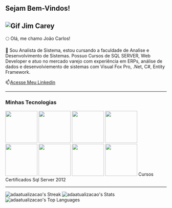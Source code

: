 ## Sejam Bem-Vindos!

![Gif Jim Carey](https://veja.abril.com.br/wp-content/uploads/2016/05/giphy-3-original.gif?w=414&h=280&crop=1)
-------


🌕 Olá, me chamo João Carlos!

📘 Sou Analista de Sistema, estou cursando a faculdade de Analise e Desenvolvimento de Sistemas. Possuo Cursos de SQL SERVER, Web Developer e atuo no mercado varejo com experiência em ERPs, análise de dados e desenvolviemento de sistemas com Visual Fox Pro, .Net, C#, Entity Framework.

📫[Acesse Meu Linkedin](https://www.linkedin.com/in/jo%C3%A3o-carlos-s-93a55749/)

----

### Minhas Tecnologias

<img src="https://cdn.jsdelivr.net/gh/devicons/devicon@latest/icons/microsoftsqlserver/microsoftsqlserver-original.svg" width="100px"/>
<img src="https://cdn.jsdelivr.net/gh/devicons/devicon@latest/icons/csharp/csharp-original.svg" width="100px"/>
<img src="https://cdn.jsdelivr.net/gh/devicons/devicon@latest/icons/angular/angular-original.svg" width="100px"/>
<img src="https://cdn.jsdelivr.net/gh/devicons/devicon@latest/icons/github/github-original.svg" width="100px"/>
<img src="https://cdn.jsdelivr.net/gh/devicons/devicon@latest/icons/git/git-original.svg" width="100px"/>
<img src="https://cdn.jsdelivr.net/gh/devicons/devicon@latest/icons/dotnetcore/dotnetcore-original.svg" width="100px"/>
<img src="https://cdn.jsdelivr.net/gh/devicons/devicon@latest/icons/visualstudio/visualstudio-plain.svg" width="100px"/>
<img src="https://cdn.jsdelivr.net/gh/devicons/devicon@latest/icons/vscode/vscode-original.svg" width="100px/>

----
|Cursos | Certificados|
|---    | -----       | 
|Sql Server| 2012     |

----


![adaatualizacao's Streak](https://github-readme-streak-stats.herokuapp.com/?user=adaatualizacao&theme=vision-friendly-dark&hide_border=true)
![adaatualizacao's Stats](https://github-readme-stats.vercel.app/api?username=adaatualizacao&theme=vision-friendly-dark&show_icons=true&hide_border=true&count_private=false)
![adaatualizacao's Top Languages](https://github-readme-stats.vercel.app/api/top-langs/?username=adaatualizacao&theme=vision-friendly-dark&show_icons=true&hide_border=true&layout=compact)

          
          
                   
          
          
          
          
          
          



<!--
**adaatualizacao/adaatualizacao** is a ✨ _special_ ✨ repository because its `README.md` (this file) appears on your GitHub profile.

Here are some ideas to get you started:

- 🔭 I’m currently working on ...
- 🌱 I’m currently learning ...
- 👯 I’m looking to collaborate on ...
- 🤔 I’m looking for help with ...
- 💬 Ask me about ...
- 📫 How to reach me: ...
- 😄 Pronouns: ...
- ⚡ Fun fact: ...
-->
